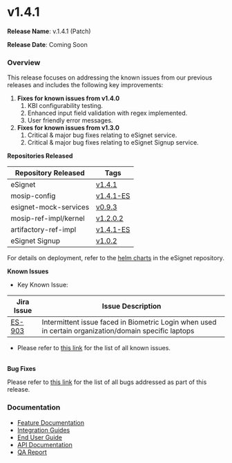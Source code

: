 # v1.4.1

**Release Name**: v.1.4.1 (Patch)

**Release Date**: Coming Soon

### Overview

This release focuses on addressing the known issues from our previous releases and includes the following key improvements:

1. **Fixes for known issues from v1.4.0**
   1. KBI configurability testing.
   2. Enhanced input field validation with regex implemented.
   3. User friendly error messages.
2. **Fixes for known issues from v1.3.0**
   1. Critical & major bug fixes relating to eSignet service.
   2. Critical & major bug fixes relating to eSignet Signup service.

**Repositories Released**

| Repository Released   | Tags                                                                             |
| --------------------- | -------------------------------------------------------------------------------- |
| eSignet               | [v1.4.1](https://github.com/mosip/esignet/tree/release-1.4.x)                    |
| mosip-config          | [v1.4.1-ES](https://github.com/mosip/mosip-config/tree/release-1.4.1-ES)         |
| esignet-mock-services | [v0.9.3](https://github.com/mosip/esignet-mock-services/tree/release-0.9.x)      |
| mosip-ref-impl/kernel | [v1.2.0.2](https://github.com/mosip/mosip-ref-impl/tree/release-1.2.0.x/kernel)  |
| artifactory-ref-impl  | [v1.4.1-ES](https://github.com/mosip/artifactory-ref-impl/tree/release-1.4.1-ES) |
| eSignet Signup        | [v1.0.2](https://github.com/mosip/esignet-signup/tree/release-1.0.x)             |

For details on deployment, refer to the [helm charts](https://github.com/mosip/esignet/tree/v1.4.1/helm) in the eSignet repository.

**Known Issues**

* Key Known Issue:&#x20;

| Jira Issue                                          | Issue Description                                                                                     |
| --------------------------------------------------- | ----------------------------------------------------------------------------------------------------- |
| [ES-903](https://mosip.atlassian.net/browse/ES-903) | Intermittent issue faced in Biometric Login when used in certain organization/domain specific laptops |

* Please refer to [this link](https://mosip.atlassian.net/jira/software/c/projects/ES/issues/?jql=labels%20%3D%20known-issue-eSignet-v1.4.1) for the list of all known issues.

\
**Bug Fixes**

Please refer to [this link](https://mosip.atlassian.net/jira/software/c/projects/ES/issues/?jql=%22Release%20Number%5BLabels%5D%22%20in%20\(esignet\_v1.4.1\)%20and%20issuetype%3DBug) for the list of all bugs addressed as part of this release.

### Documentation

* [Feature Documentation](https://docs.esignet.io/overview/features#knowledge-based-authentication)
* [Integration Guides](https://docs.esignet.io/integration)
* [End User Guide](https://docs.esignet.io/end-user-guide)
* [API Documentation](https://github.com/mosip/esignet/blob/v1.4.0/docs/esignet-openapi.yaml)
* [QA Report ](https://docs.esignet.io/versions/v1.4.1/test-report)
